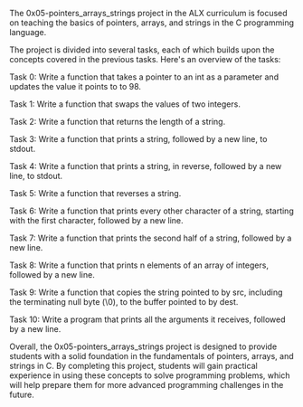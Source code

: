 The 0x05-pointers_arrays_strings project in the ALX curriculum is focused on teaching the basics of pointers, arrays, and strings in the C programming language.

The project is divided into several tasks, each of which builds upon the concepts covered in the previous tasks. Here's an overview of the tasks:

Task 0: Write a function that takes a pointer to an int as a parameter and updates the value it points to to 98.

Task 1: Write a function that swaps the values of two integers.

Task 2: Write a function that returns the length of a string.

Task 3: Write a function that prints a string, followed by a new line, to stdout.

Task 4: Write a function that prints a string, in reverse, followed by a new line, to stdout.

Task 5: Write a function that reverses a string.

Task 6: Write a function that prints every other character of a string, starting with the first character, followed by a new line.

Task 7: Write a function that prints the second half of a string, followed by a new line.

Task 8: Write a function that prints n elements of an array of integers, followed by a new line.

Task 9: Write a function that copies the string pointed to by src, including the terminating null byte (\0), to the buffer pointed to by dest.

Task 10: Write a program that prints all the arguments it receives, followed by a new line.

Overall, the 0x05-pointers_arrays_strings project is designed to provide students with a solid foundation in the fundamentals of pointers, arrays, and strings in C. By completing this project, students will gain practical experience in using these concepts to solve programming problems, which will help prepare them for more advanced programming challenges in the future.
